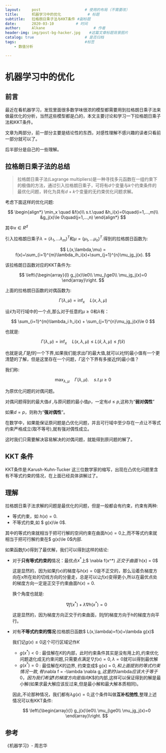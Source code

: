 ```yaml
---
layout:     post                    # 使用的布局（不需要改）
title:      机器学习中的优化            # 标题 
subtitle:   拉格朗日乘子法与KKT条件 #副标题
date:       2020-03-10          # 时间
author:     Alkane                      # 作者
header-img: img/post-bg-hacker.jpg    #这篇文章标题背景图片
catalog: true                       # 是否归档
tags:                               #标签
    - 数值分析

---
```


# 机器学习中的优化

## 前言

最近在看机器学习，发现里面很多数学味很浓的模型都需要用到拉格朗日乘子法来做最优化的分析，当然这些模型都是凸的，本文主要讨论和学习一下拉格朗日乘子法和KKT条件。

文章为两部分，前一部分主要是结论性的东西，对感性理解不感兴趣的读者只看前一部分就可以了。

后半部分是自己的一些理解。

## 拉格朗日乘子法的总结

> 拉格朗日乘子法(Lagrange multipliers)是一种寻找多元函数在一组约束下的极值的方法，通过引入拉格朗日乘子，可将有$d$个变量与$k$个约束条件的最优化问题，转化为具有$d+k$个变量的无约束优化问题求解。

考虑下面这样的优化问题:


$$
\begin{align*}
\min_x \quad &f(x)\\
s.t.\quad &h_i(x)=0\quad(i=1,...,m)\\
&g_j(x)\le 0\quad(j=1,...,n)
\end{align*}
$$


其中$x\in R^d$



引入拉格朗日乘子$\lambda = (\lambda_1,...\lambda_m)^T$和$\mu=(\mu_1,...\mu_n)^T$.得到的拉格朗日函数为:


$$
L(x,\lambda,\mu) = f(x)+\sum_{i=1}^{m}\lambda_ih_i(x)+\sum_{j=1}^{n}\mu_jg_j(x).
$$


该拉格朗日函数对应的KKT条件为:


$$
\left\{\begin{array}{l}
g_j(x)\le0\\
\mu_j\ge0\\
\mu_jg_j(x)=0
\end{array}\right.
$$


上面的拉格朗日函数的对偶函数为:


$$
\Gamma(\lambda,\mu) =  \inf_{x}\quad L(x,\lambda,\mu)
$$


设$\hat{x}$为可行域中的一个点,那么对于任意的$\mu\ge 0$和$\lambda$有：


$$
\sum_{i=1}^{m}\lambda_i h_i(x) + \sum_{j=1}^{n}\mu_jg_j(x)\le 0
$$


也就是:


$$
\Gamma(\lambda,\mu) = \inf_{x}\quad L(x,\lambda,\mu) \le L(\hat{x},\lambda,\mu)\le f(\hat{x})
$$


也就是说,$\Gamma$是$f$的一个下界,如果我们能求出$\Gamma$的最大值,就可以对$f$的最小值有一个更清楚的了解，但是这里存在一个问题，$\Gamma$这个下界有多接近$f$的最小值？



我们称:


$$
\max_{\lambda,\mu} \quad \Gamma(\lambda,\mu) .\quad s.t. \mu\ge 0
$$


为原优化问题的对偶问题。



对偶问题得到的最大值$d$ ,与原问题的最小值$p$，一定有$d\le p$,这称为“**弱对偶性**”



如果$d=p$，则称为“**强对偶性**”。



在数学中，如果能保证原问题是凸优化问题，并且可行域中至少存在一点让不等式约束严格成立(取不等号),就有强对偶性成立。



这时我们只需要解决容易解决的对偶问题，就能得到原问题的解了。



## KKT 条件

KKT条件是:Karush-Kuhn-Tucker 这三位数学家的缩写，出现在凸优化问题里含有不等式约束的情况，在上面已经具体讲解过了。



## 理解

拉格朗日乘子法求解的问题是最优化的问题，但是一般都会有约束，约束有两种:

- 等式约束，如 $h(x)=0$.
- 不等式约束,如 $ g(x)\le 0$.

其中的等式约束就相当于把可行解的空间约束在曲面$h(x)=0$上,而不等式约束就相当于把可行解约束在$ g(x)\le 0$内部.

如果函数$f(x)$得到了最优解，我们可以得到这样的结论:

- 对于**只有等式约束的**情况：最优点$x^*$上$ \nabla f(x^*) $正交于曲面$ h(x) = 0$

  这是显然的，因为如果$f(x)$的梯度与$h(x)=0$是不正交的，那么沿着负梯度方向在x所在处的切线方向的分量走，总是可以让$f(x)$变得更小,所以在最优点处的梯度方向一定是正交于约束曲面$h(x) = 0$.

  换个角度也就是:

  

  $$
  \nabla f(x^*)+\lambda \nabla h(x^*)=0
  $$

  

  这是显然的，因为梯度方向正交于约束曲面，则$f$的梯度方向于$h$的梯度方向平行。

- 对有**不等式约束的情况**:拉格朗日函数$ L(x,\lambda)=f(x)+\lambda g(x)$

  我们记$g(x) \le 0$这个可行区域记作$K$

  - $g(x^*)<0$ : 最佳解在$K$的内部，此时约束条件其实是没有用上的,约束优化问题退化成无约束问题,只需要点满足$\nabla f(x)=0,\lambda =0$就可以得到最优解
  - $g(x^*)=0$ : 最佳解在$K$的边界, 约束变成$ g(x) = 0$,和上面提到的等式约束情况一致,有$\nabla f = -\lambda \nabla g$,这里的$\lambda$应该大于等于0，因为我们希望$f$的梯度方向是指向$K$的内部,这样可以保证得到的解是最小解(如果求最大解应该反过来,但是最小解和最大解本质相同)。

  因此,不论那种情况，我们都有$\lambda g(x)=0$,这个条件叫做**互补松弛性**,整理上述情况可以有KKT条件:

  
  $$
  \left\{\begin{array}{l}
  g_j(x)\le0\\
  \mu_j\ge0\\
  \mu_jg_j(x)=0
  \end{array}\right.
  $$
  

## 参考
《机器学习》- 周志华

  

